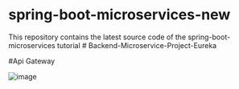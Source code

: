 # spring-boot-microservices-new
This repository contains the latest source code of the spring-boot-microservices tutorial
#   B a c k e n d - M i c r o s e r v i c e - P r o j e c t - E u r e k a 
 
 

#Api Gateway

![image](https://github.com/chunkityip/Backend-Microservice-Project-Eureka/assets/47329780/3e53e56a-2aca-4467-9d0c-c1265e212068)
